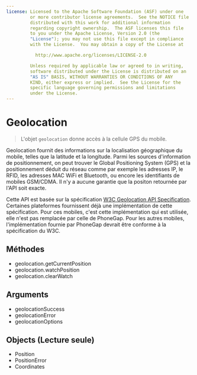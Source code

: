 ```yaml
---
license: Licensed to the Apache Software Foundation (ASF) under one
         or more contributor license agreements.  See the NOTICE file
         distributed with this work for additional information
         regarding copyright ownership.  The ASF licenses this file
         to you under the Apache License, Version 2.0 (the
         "License"); you may not use this file except in compliance
         with the License.  You may obtain a copy of the License at

           http://www.apache.org/licenses/LICENSE-2.0

         Unless required by applicable law or agreed to in writing,
         software distributed under the License is distributed on an
         "AS IS" BASIS, WITHOUT WARRANTIES OR CONDITIONS OF ANY
         KIND, either express or implied.  See the License for the
         specific language governing permissions and limitations
         under the License.
---
```


Geolocation
===========

> L'objet `geolocation` donne accès à la cellule GPS du mobile. 

Geolocation fournit des informations sur la localisation géographique du mobile, telles que la latitude et la longitude. Parmi les sources d'information de positionnement, on peut trouver le Global Positioning System (GPS) et la positionnement déduit du réseau comme par exemple les adresses IP, le RFID, les adresses MAC WiFi et Bluetooth, ou encore les identifiants de mobiles GSM/CDMA. Il n'y a aucune garantie que la positon retournée par l'API soit exacte. 

Cette API est basée sur la spécification [W3C Geolocation API Specification](http://dev.w3.org/geo/api/spec-source.html).  Certaines plateformes fournissent déjà une implémentation de cette spécification.  Pour ces mobiles, c'est cette implémentation qui est utilisée, elle n'est pas remplacée par celle de PhoneGap.  Pour les autres mobiles, l'implémentation fournie par PhoneGap devrait être conforme à la spécification du W3C.

Méthodes
--------

- geolocation.getCurrentPosition
- geolocation.watchPosition
- geolocation.clearWatch

Arguments
---------

- geolocationSuccess
- geolocationError
- geolocationOptions

Objects (Lecture seule)
-----------------------

- Position
- PositionError
- Coordinates
